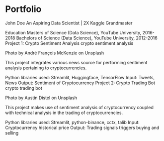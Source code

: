 # Portfolio

John Doe
An Aspiring Data Scientist | 2X Kaggle Grandmaster

Education
Masters of Science (Data Science), YouTube University, 2016-2018
Bachelors of Science (Data Science), YouTube University, 2012-2016
Project 1: Crypto Sentiment Analysis
crypto sentiment analysis

Photo by André François McKenzie on Unsplash

This project integrates various news source for performing sentiment analysis pertaining to cryptocurrencies.

Python libraries used: Streamlit, Huggingface, TensorFlow
Input: Tweets, News
Output: Sentiment of Cryptocurrency
Project 2: Crypto Trading Bot
crypto trading bot

Photo by Austin Distel on Unsplash

This project makes use of sentiment analysis of cryptocurrency coupled with technical analysis in the trading of cryptocurrencies.

Python libraries used: Streamlit, python-binance, cctx, talib
Input: Cryptocurrency historical price
Output: Trading signals triggers buying and selling
